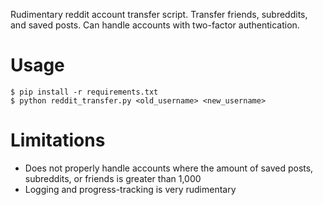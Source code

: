 Rudimentary reddit account transfer script. Transfer friends, subreddits, and
saved posts. Can handle accounts with two-factor authentication.

# Usage

    $ pip install -r requirements.txt
    $ python reddit_transfer.py <old_username> <new_username>

# Limitations

* Does not properly handle accounts where the amount of saved posts, subreddits, or friends is greater than 1,000
* Logging and progress-tracking is very rudimentary